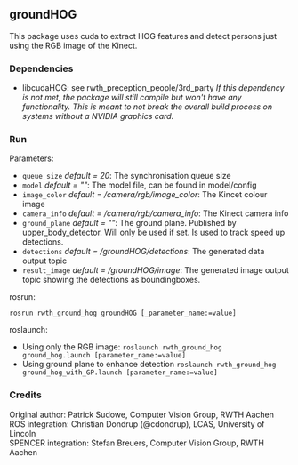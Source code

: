 ## groundHOG
This package uses cuda to extract HOG features and detect persons just using the RGB image of the Kinect.

### Dependencies
* libcudaHOG: see rwth_preception_people/3rd_party
_If this dependency is not met, the package will still compile but won't have any functionality. This is meant to not break the overall build process on systems without a NVIDIA graphics card._

### Run
Parameters:
* `queue_size` _default = 20_: The synchronisation queue size
* `model` _default = ""_: The model file, can be found in model/config
* `image_color` _default = /camera/rgb/image_color_: The Kincet colour image
* `camera_info` _default = /camera/rgb/camera_info_: The Kinect camera info
* `ground_plane` _default = ""_: The ground plane. Published by upper_body_detector. Will only be used if set. Is used to track speed up detections.
* `detections` _default = /groundHOG/detections_: The generated data output topic
* `result_image` _default = /groundHOG/image_: The generated image output topic showing the detections as boundingboxes.

rosrun:
```
rosrun rwth_ground_hog groundHOG [_parameter_name:=value]
```

roslaunch:
* Using only the RGB image: `roslaunch rwth_ground_hog ground_hog.launch [parameter_name:=value]`
* Using ground plane to enhance detection `roslaunch rwth_ground_hog ground_hog_with_GP.launch [parameter_name:=value]`


### Credits

Original author: Patrick Sudowe, Computer Vision Group, RWTH Aachen  
ROS integration: Christian Dondrup (@cdondrup), LCAS, University of Lincoln  
SPENCER integration: Stefan Breuers, Computer Vision Group, RWTH Aachen  
